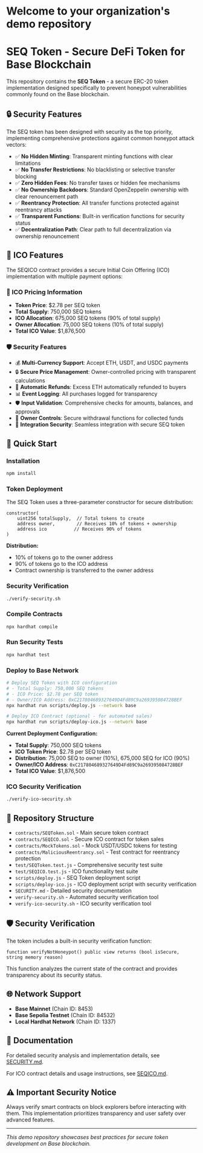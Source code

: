 # Welcome to your organization's demo repository

# SEQ Token - Secure DeFi Token for Base Blockchain

This repository contains the **SEQ Token** - a secure ERC-20 token implementation designed specifically to prevent honeypot vulnerabilities commonly found on the Base blockchain.

## 🔒 Security Features

The SEQ token has been designed with security as the top priority, implementing comprehensive protections against common honeypot attack vectors:

- ✅ **No Hidden Minting**: Transparent minting functions with clear limitations
- ✅ **No Transfer Restrictions**: No blacklisting or selective transfer blocking
- ✅ **Zero Hidden Fees**: No transfer taxes or hidden fee mechanisms
- ✅ **No Ownership Backdoors**: Standard OpenZeppelin ownership with clear renouncement path
- ✅ **Reentrancy Protection**: All transfer functions protected against reentrancy attacks
- ✅ **Transparent Functions**: Built-in verification functions for security status
- ✅ **Decentralization Path**: Clear path to full decentralization via ownership renouncement

## 🚀 ICO Features

The SEQICO contract provides a secure Initial Coin Offering (ICO) implementation with multiple payment options:

### 💎 ICO Pricing Information
- **Token Price**: $2.78 per SEQ token
- **Total Supply**: 750,000 SEQ tokens
- **ICO Allocation**: 675,000 SEQ tokens (90% of total supply)
- **Owner Allocation**: 75,000 SEQ tokens (10% of total supply)
- **Total ICO Value**: $1,876,500

### 🛡️ Security Features
- 💰 **Multi-Currency Support**: Accept ETH, USDT, and USDC payments
- 🔒 **Secure Price Management**: Owner-controlled pricing with transparent calculations
- 💸 **Automatic Refunds**: Excess ETH automatically refunded to buyers
- 📊 **Event Logging**: All purchases logged for transparency
- 🛡️ **Input Validation**: Comprehensive checks for amounts, balances, and approvals
- 👥 **Owner Controls**: Secure withdrawal functions for collected funds
- 🔐 **Integration Security**: Seamless integration with secure SEQ token

## 🚀 Quick Start

### Installation
```bash
npm install
```

### Token Deployment
The SEQ Token uses a three-parameter constructor for secure distribution:

```solidity
constructor(
    uint256 totalSupply,  // Total tokens to create
    address owner,        // Receives 10% of tokens + ownership
    address ico          // Receives 90% of tokens
)
```

**Distribution:**
- 10% of tokens go to the owner address
- 90% of tokens go to the ICO address
- Contract ownership is transferred to the owner address

### Security Verification
```bash
./verify-security.sh
```

### Compile Contracts
```bash
npx hardhat compile
```

### Run Security Tests
```bash
npx hardhat test
```

### Deploy to Base Network
```bash
# Deploy SEQ Token with ICO configuration
# - Total Supply: 750,000 SEQ tokens
# - ICO Price: $2.78 per SEQ token
# - Owner/ICO Address: 0xC217804689327649D4Fd89C9a269395084728BEF
npx hardhat run scripts/deploy.js --network base

# Deploy ICO Contract (optional - for automated sales)
npx hardhat run scripts/deploy-ico.js --network base
```

**Current Deployment Configuration:**
- **Total Supply**: 750,000 SEQ tokens  
- **ICO Token Price**: $2.78 per SEQ token
- **Distribution**: 75,000 SEQ to owner (10%), 675,000 SEQ for ICO (90%)
- **Owner/ICO Address**: `0xC217804689327649D4Fd89C9a269395084728BEF`
- **Total ICO Value**: $1,876,500

### ICO Security Verification
```bash
./verify-ico-security.sh
```

## 📁 Repository Structure

- `contracts/SEQToken.sol` - Main secure token contract
- `contracts/SEQICO.sol` - Secure ICO contract for token sales
- `contracts/MockTokens.sol` - Mock USDT/USDC tokens for testing
- `contracts/MaliciousReentrancy.sol` - Test contract for reentrancy protection
- `test/SEQToken.test.js` - Comprehensive security test suite
- `test/SEQICO.test.js` - ICO functionality test suite
- `scripts/deploy.js` - SEQ Token deployment script
- `scripts/deploy-ico.js` - ICO deployment script with security verification
- `SECURITY.md` - Detailed security documentation
- `verify-security.sh` - Automated security verification tool
- `verify-ico-security.sh` - ICO security verification tool

## 🛡️ Security Verification

The token includes a built-in security verification function:

```solidity
function verifyNotHoneypot() public view returns (bool isSecure, string memory reason)
```

This function analyzes the current state of the contract and provides transparency about its security status.

## 🌐 Network Support

- **Base Mainnet** (Chain ID: 8453)
- **Base Sepolia Testnet** (Chain ID: 84532)
- **Local Hardhat Network** (Chain ID: 1337)

## 📖 Documentation

For detailed security analysis and implementation details, see [SECURITY.md](SECURITY.md).

For ICO contract details and usage instructions, see [SEQICO.md](SEQICO.md).

## ⚠️ Important Security Notice

Always verify smart contracts on block explorers before interacting with them. This implementation prioritizes transparency and user safety over advanced features.

---

*This demo repository showcases best practices for secure token development on Base blockchain.*
